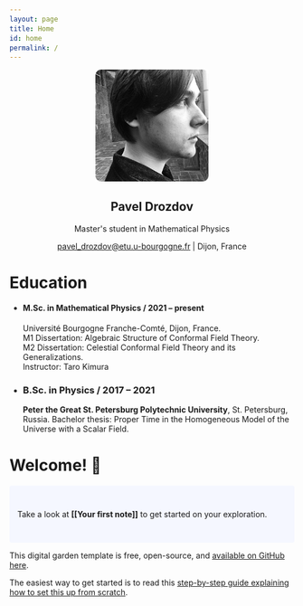 ```yaml
---
layout: page
title: Home 
id: home
permalink: /
---
```

<p align="center"> 
<img src="https://raw.githubusercontent.com/senseofeternity/drozdov/master/_pages/image-2.png" alt="photo" width="200"/> <br/>
<center>
<h2> Pavel Drozdov </h2>   
<p> Master's student in Mathematical Physics </p>  
<a href="mailto:pavel_drozdov@etu.u-bourgogne.fr">pavel_drozdov@etu.u-bourgogne.fr</a> | Dijon, France  
</center> 
</p> 

# Education 
- #### M.Sc. in Mathematical Physics / 2021 – present
	Université Bourgogne Franche-Comté, Dijon, France. <br>
	M1 Dissertation: Algebraic Structure of Conformal Field Theory. <br>
	M2 Dissertation: Celestial Conformal Field Theory and its Generalizations.<br>
	Instructor: Taro Kimura
* ### B.Sc. in Physics / 2017 – 2021
	**Peter the Great St. Petersburg Polytechnic University**, St. Petersburg, Russia.
	Bachelor thesis: Proper Time in the Homogeneous Model of the Universe with a Scalar Field.


# Welcome! 🌱

<p style="padding: 3em 1em; background: #f5f7ff; border-radius: 4px;">
  Take a look at <span style="font-weight: bold">[[Your first note]]</span> to get started on your exploration.
</p>





This digital garden template is free, open-source, and [available on GitHub here](https://github.com/maximevaillancourt/digital-garden-jekyll-template).

The easiest way to get started is to read this [step-by-step guide explaining how to set this up from scratch](https://maximevaillancourt.com/blog/setting-up-your-own-digital-garden-with-jekyll).

<style>
  .wrapper {
    max-width: 46em;
  }
</style>
